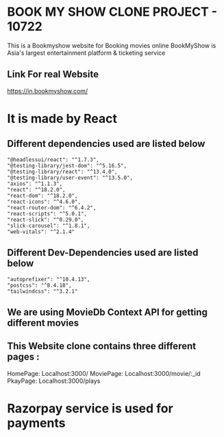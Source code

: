# BOOK MY SHOW CLONE PROJECT - 10722

This is a Bookmyshow website for Booking movies online
BookMyShow is Asia's largest entertainment platform & ticketing service

## Link For real Website

https://in.bookmyshow.com/

# It is made by React

## Different dependencies used are listed below

    "@headlessui/react": "^1.7.3",
    "@testing-library/jest-dom": "^5.16.5",
    "@testing-library/react": "^13.4.0",
    "@testing-library/user-event": "^13.5.0",
    "axios": "^1.1.3",
    "react": "^18.2.0",
    "react-dom": "^18.2.0",
    "react-icons": "^4.6.0",
    "react-router-dom": "^6.4.2",
    "react-scripts": "^5.0.1",
    "react-slick": "^0.29.0",
    "slick-carousel": "^1.8.1",
    "web-vitals": "^2.1.4"

## Different Dev-Dependencies used are listed below

    "autoprefixer": "^10.4.13",
    "postcss": "^8.4.18",
    "tailwindcss": "^3.2.1"

## We are using MovieDb Context API for getting different movies

## This Website clone contains three different pages :

HomePage: Localhost:3000/
MoviePage: Localhost:3000/movie/:\_id
PkayPage: Localhost:3000/plays

# Razorpay service is used for payments
